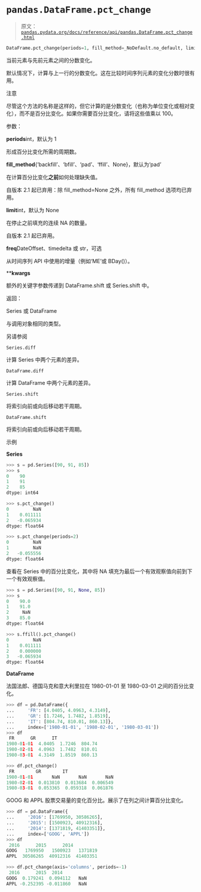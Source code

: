 # `pandas.DataFrame.pct_change`

> 原文：[`pandas.pydata.org/docs/reference/api/pandas.DataFrame.pct_change.html`](https://pandas.pydata.org/docs/reference/api/pandas.DataFrame.pct_change.html)

```py
DataFrame.pct_change(periods=1, fill_method=_NoDefault.no_default, limit=_NoDefault.no_default, freq=None, **kwargs)
```

当前元素与先前元素之间的分数变化。

默认情况下，计算与上一行的分数变化。这在比较时间序列元素的变化分数时很有用。

注意

尽管这个方法的名称是这样的，但它计算的是分数变化（也称为单位变化或相对变化），而不是百分比变化。如果你需要百分比变化，请将这些值乘以 100。

参数：

**periods**int，默认为 1

形成百分比变化所需的周期数。

**fill_method**{‘backfill’、‘bfill’、‘pad’、‘ffill’、None}，默认为‘pad’

在计算百分比变化**之前**如何处理缺失值。

自版本 2.1 起已弃用：除 fill_method=None 之外，所有 fill_method 选项均已弃用。

**limit**int，默认为 None

在停止之前填充的连续 NA 的数量。

自版本 2.1 起已弃用。

**freq**DateOffset、timedelta 或 str，可选

从时间序列 API 中使用的增量（例如‘ME’或 BDay()）。

****kwargs**

额外的关键字参数传递到 DataFrame.shift 或 Series.shift 中。

返回：

Series 或 DataFrame

与调用对象相同的类型。

另请参阅

`Series.diff`

计算 Series 中两个元素的差异。

`DataFrame.diff`

计算 DataFrame 中两个元素的差异。

`Series.shift`

将索引向前或向后移动若干周期。

`DataFrame.shift`

将索引向前或向后移动若干周期。

示例

**Series**

```py
>>> s = pd.Series([90, 91, 85])
>>> s
0    90
1    91
2    85
dtype: int64 
```

```py
>>> s.pct_change()
0         NaN
1    0.011111
2   -0.065934
dtype: float64 
```

```py
>>> s.pct_change(periods=2)
0         NaN
1         NaN
2   -0.055556
dtype: float64 
```

查看在 Series 中的百分比变化，其中将 NA 填充为最后一个有效观察值向前到下一个有效观察值。

```py
>>> s = pd.Series([90, 91, None, 85])
>>> s
0    90.0
1    91.0
2     NaN
3    85.0
dtype: float64 
```

```py
>>> s.ffill().pct_change()
0         NaN
1    0.011111
2    0.000000
3   -0.065934
dtype: float64 
```

**DataFrame**

法国法郎、德国马克和意大利里拉在 1980-01-01 至 1980-03-01 之间的百分比变化。

```py
>>> df = pd.DataFrame({
...     'FR': [4.0405, 4.0963, 4.3149],
...     'GR': [1.7246, 1.7482, 1.8519],
...     'IT': [804.74, 810.01, 860.13]},
...     index=['1980-01-01', '1980-02-01', '1980-03-01'])
>>> df
 FR      GR      IT
1980-01-01  4.0405  1.7246  804.74
1980-02-01  4.0963  1.7482  810.01
1980-03-01  4.3149  1.8519  860.13 
```

```py
>>> df.pct_change()
 FR        GR        IT
1980-01-01       NaN       NaN       NaN
1980-02-01  0.013810  0.013684  0.006549
1980-03-01  0.053365  0.059318  0.061876 
```

GOOG 和 APPL 股票交易量的变化百分比。展示了在列之间计算百分比变化。

```py
>>> df = pd.DataFrame({
...     '2016': [1769950, 30586265],
...     '2015': [1500923, 40912316],
...     '2014': [1371819, 41403351]},
...     index=['GOOG', 'APPL'])
>>> df
 2016      2015      2014
GOOG   1769950   1500923   1371819
APPL  30586265  40912316  41403351 
```

```py
>>> df.pct_change(axis='columns', periods=-1)
 2016      2015  2014
GOOG  0.179241  0.094112   NaN
APPL -0.252395 -0.011860   NaN 
```
